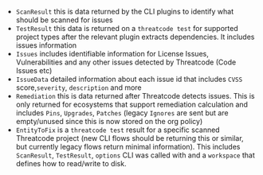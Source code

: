 - `ScanResult` this is data returned by the CLI plugins to identify what should be scanned for issues
- `TestResult` this data is returned on a `threatcode test` for supported project types
  after the relevant plugin extracts dependencies. It includes issues information
- `Issues` includes identifiable information for License Issues, Vulnerabilities and any other issues detected by Threatcode (Code Issues etc)
- `IssueData` detailed information about each issue id that includes `CVSS` score,`severity`, `description` and more
- `Remediation` this is data returned after Threatcode detects issues. This is only returned for ecosystems that support remediation calculation and includes `Pins`, `Upgrades`, `Patches` (legacy `Ignores` are sent but are empty/unused since this is now stored on the org policy)
- `EntityToFix` is a `threatcode test` result for a specific scanned Threatcode project (new CLI flows should be returning this or similar, but currently legacy flows return minimal information). This includes `ScanResult`, `TestResult`, `options` CLI was called with and a `workspace` that defines how to read/write to disk.

